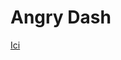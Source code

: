 <!-- TITLE: Accueil -->
<!-- SUBTITLE:  -->

# Angry Dash
[Ici](http://06games.ddns.net:8887/angry-dash/summary)